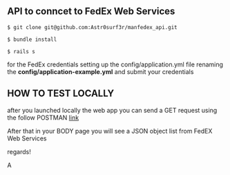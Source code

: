## API to conncet to FedEx Web Services

`$ git clone git@github.com:Astr0surf3r/manfedex_api.git`

`$ bundle install`

`$ rails s`

for the FedEx credentials setting up the config/application.yml file renaming the **config/application-example.yml** and submit your credentials

## HOW TO TEST LOCALLY

after you launched locally the web app you can send a GET request using the follow POSTMAN [link](https://web.postman.co/workspace/My-Workspace~9b450fac-4068-4e08-827f-61eb8eedf810/request/2794096-c3f7b57c-260c-4137-a556-dff8c310dce4)

After that in your BODY page you will see a JSON object list from FedEX Web Services

regards!

A